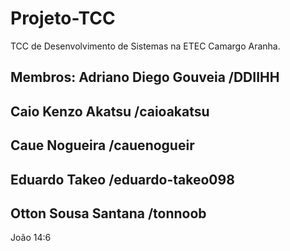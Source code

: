 # Projeto-TCC
TCC de Desenvolvimento de Sistemas na ETEC Camargo Aranha.

Membros:
Adriano Diego Gouveia
/DDIIHH
---------------------
Caio Kenzo Akatsu
/caioakatsu
---------------------
Caue Nogueira
/cauenogueir
---------------------
Eduardo Takeo
/eduardo-takeo098
---------------------
Otton Sousa Santana
/tonnoob
---------------------

João 14:6
